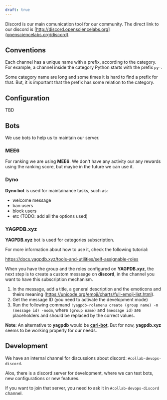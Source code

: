 ```yaml
---
draft: true
---
```


<!--
.. title: Discord
.. slug: discord/en
.. date: 2019-04-08
.. author: Ivan Ogasawara
.. tags: devops, discord
.. category: devops
.. link: 
.. description: 
..  
-->

<!-- # [EN] Discord -->

Discord is our main comunication tool for our community. The direct link
to our discord is [http://discord.opensciencelabs.org](opensciencelabs.org/discord).

## Conventions

Each channel has a unique name with a prefix, according to the category. For example, 
a channel inside the category Python starts with the prefix `py-`.

Some category name are long and some times it is hard to find a prefix for that.
But, it is important that the prefix has some relation to the category.

## Configuration

TBD

## Bots

We use bots to help us to maintain our server.

### MEE6

For ranking we are using **MEE6**. We don't have any activity our any rewards using the 
ranking score, but maybe in the future we can use it.


### Dyno

**Dyno bot** is used for maintainance tasks, such as:

- welcome message
- ban users
- block users
- etc (TODO: add all the options used)

### YAGPDB.xyz

**YAGPDB.xyz** bot is used for categories subscription.

For more information about how to use it, check the following tutorial:

https://docs.yagpdb.xyz/tools-and-utilities/self-assignable-roles

When you have the group and the roles configured on **YAGPDB.xyz**, the next
step is to create a custom messsage on **discord**, in the channel you want to
have this subscription mechanism.

1. In the message, add a title, a general description and the emoticons and theirs
meaning (https://unicode.org/emoji/charts/full-emoji-list.html).
2. Get the message ID (you need to activate the development mode)
3. Run the following command `!yagpdb-rolemenu create (group name) -m (message id) -nodm`, 
where `(group name)` and `(message id)` are placeholders and should be replaced by 
the correct values.

**Note**: An alternative to **yagpdb** would be 
[**carl-bot**](https://top.gg/bot/235148962103951360). But for now, **yagpdb.xyz**
seems to be working properly for our needs.

## Development

We have an internal channel for discussions about discord: `#collab-devops-discord`.

Alos, there is a discord server for development, where we can test bots, new 
configurations or new features.

If you want to join that server, you need to ask it in `#collab-devops-discord` channel.
